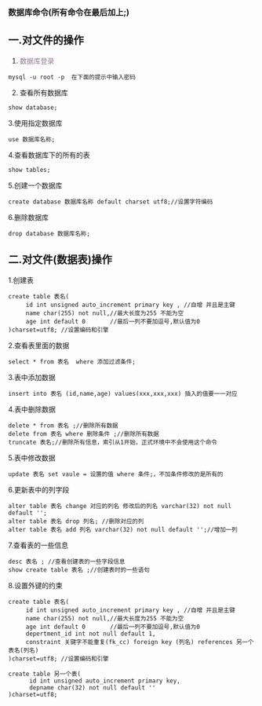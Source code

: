 ### 数据库命令(所有命令在最后加上;)
## 一.对文件的操作
1. <font color=#907893>数据库登录</font>
```shell
mysql -u root -p  在下面的提示中输入密码 
```
2. 查看所有数据库
```shell
show database;
```
3.使用指定数据库
```shell
use 数据库名称;
```
4.查看数据库下的所有的表
```shell
show tables;
```
5.创建一个数据库
```shell
create database 数据库名称 default charset utf8;//设置字符编码
```
6.删除数据库
```
drop database 数据库名称;
```


## 二.对文件(数据表)操作
1.创建表
```
create table 表名(
     id int unsigned auto_increment primary key , //自增 并且是主键
     name char(255) not null,//最大长度为255 不能为空
     age int default 0       //最后一列不要加逗号,默认值为0
)charset=utf8; //设置编码和引擎
```

2.查看表里面的数据
 ```
 select * from 表名  where 添加过滤条件; 
 ```
3.表中添加数据
```
insert into 表名 (id,name,age) values(xxx,xxx,xxx) 插入的值要一一对应
```

4.表中删除数据
```
delete * from 表名 ;//删除所有数据
delete from 表名 where 删除条件 ;//删除所有数据
truncate 表名;//删除所有信息，索引从1开始，正式环境中不会使用这个命令
```

5.表中修改数据
```
update 表名 set vaule = 设置的值 where 条件;，不加条件修改的是所有的
```
6.更新表中的列字段
```
alter table 表名 change 对应的列名 修改后的列名 varchar(32) not null default '';
alter table 表名 drop 列名; //删除对应的列
alter table 表名 add 列名 varchar(32) not null default '';//增加一列

```

7.查看表的一些信息
```
desc 表名 ; //查看创建表的一些字段信息
show create table 表名 ;//创建表时的一些语句

```

8.设置外键的约束
```
create table 表名(
     id int unsigned auto_increment primary key , //自增 并且是主键
     name char(255) not null,//最大长度为255 不能为空
     age int default 0       //最后一列不要加逗号,默认值为0
     depertment_id int not null default 1,
     constraint 关键字不能重复(fk_cc) foreign key (列名) references 另一个表名(列名)
)charset=utf8; //设置编码和引擎

create table 另一个表(
      id int unsigned auto_increment primary key,
      depname char(32) not null default ''
)charset=utf8;
```



